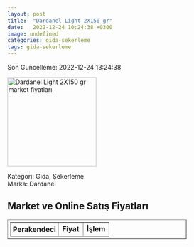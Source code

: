 ```yaml
---
layout: post
title:  "Dardanel Light 2X150 gr"
date:   2022-12-24 10:24:38 +0300
image: undefined
categories: gida-sekerleme
tags: gida-sekerleme
---
```


Son Güncelleme: 2022-12-24 13:24:38

<img src="undefined" width="200" alt="Dardanel Light 2X150 gr market fiyatları" />

Kategori: Gıda, Şekerleme
<br />
Marka: Dardanel

<h2>Market ve Online Satış Fiyatları</h2>

<table border="1" style="padding: 5px;width:80%;">
  <tr>
    <td style="padding: 5px;"><strong>Perakendeci</strong></td>
    <td><strong>Fiyat</strong></td>
    <td><strong>İşlem</strong></td>
  </tr>
  
</table>
